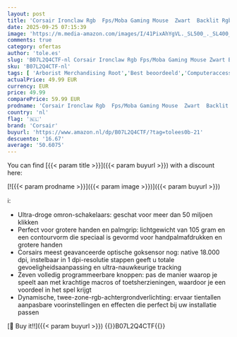 ```yaml
---
layout: post
title: 'Corsair Ironclaw Rgb  Fps/Moba Gaming Mouse  Zwart  Backlit Rgb Led  18000 Dpi  Optische'
date: 2025-09-25 07:15:39
image: 'https://m.media-amazon.com/images/I/41PixAhYgVL._SL500_._SL400_.jpg'
comments: true
category: ofertas
author: 'tole.es'
slug: 'B07L2Q4CTF-nl Corsair Ironclaw Rgb Fps/Moba Gaming Mouse Zwart Backlit...'
sku: 'B07L2Q4CTF-nl'
tags: [ 'Arborist Merchandising Root','Best beoordeeld','Computeraccessoires','Computers, onderdelen & accessoires','Elektronica','Games','Muizen','Pc-accessoires','Pc-consoles, -games & -accessoires','Pc-gamingmuizen','Self Service','Special Features Stores','Toetsenborden, muizen & invoerapparaten','Top_Rated_Small_2','Topkeuzes in accessoires','Xbox One-accessoires','Xbox One-consoles, -games & -accessoires','Xbox Series X & S Consoles, Games & Accessories','Xbox Series X&S-accessoires','be0c145d-645e-47ab-b638-53e8112e3d67_0','be0c145d-645e-47ab-b638-53e8112e3d67_9601','corsair','🇳🇱', ]
actualPrice: 49.99 EUR
currency: EUR
price: 49.99
comparePrice: 59.99 EUR
prodname: 'Corsair Ironclaw Rgb  Fps/Moba Gaming Mouse  Zwart  Backlit Rgb Led  18000 Dpi  Optische'
country: 'nl'
flag: '🇳🇱'
brand: 'Corsair'
buyurl: 'https://www.amazon.nl/dp/B07L2Q4CTF/?tag=tolees0b-21'
descuento: '16.67'
average: '50.6075'
---
```


You can find [{{< param title >}}]({{< param buyurl >}}) with a discount here:

[![{{< param prodname >}}]({{< param image >}})]({{< param buyurl >}})

ℹ️:

- Ultra-droge omron-schakelaars: geschat voor meer dan 50 miljoen klikken
- Perfect voor grotere handen en palmgrip: lichtgewicht van 105 gram en een contourvorm die speciaal is gevormd voor handpalmafdrukken en grotere handen
- Corsairs meest geavanceerde optische goksensor nog: native 18.000 dpi, instelbaar in 1 dpi-resolutie stappen geeft u totale gevoeligheidsaanpassing en ultra-nauwkeurige tracking
- Zeven volledig programmeerbare knoppen: pas de manier waarop je speelt aan met krachtige macros of toetsherzieningen, waardoor je een voordeel in het spel krijgt
- Dynamische, twee-zone-rgb-achtergrondverlichting: ervaar tientallen aanpasbare voorinstellingen en effecten die perfect bij uw installatie passen

[🛒 Buy it!!]({{< param buyurl >}})
{{<world>}}B07L2Q4CTF{{</world>}}
